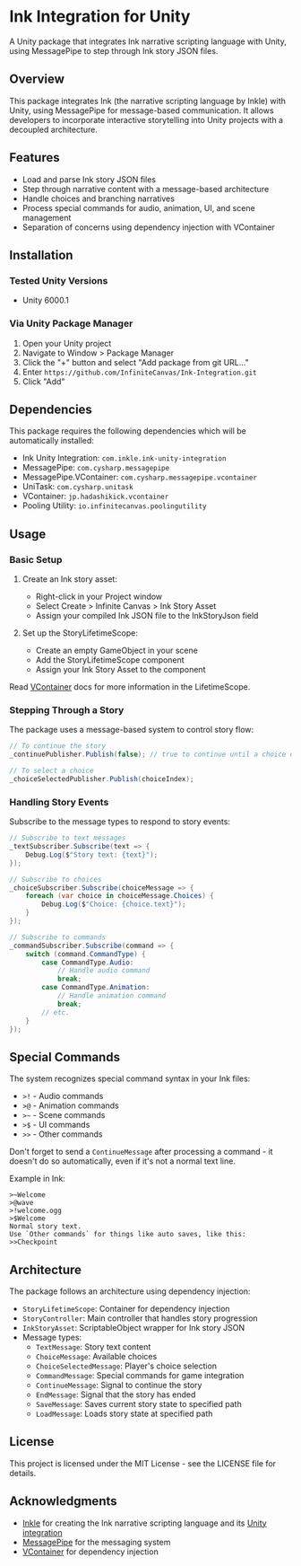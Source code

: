 # Ink Integration for Unity

A Unity package that integrates Ink narrative scripting language with Unity, using MessagePipe to step through Ink story JSON files.

## Overview

This package integrates Ink (the narrative scripting language by Inkle) with Unity, using MessagePipe for message-based communication. It allows developers to
incorporate interactive storytelling into Unity projects with a decoupled architecture.

## Features

- Load and parse Ink story JSON files
- Step through narrative content with a message-based architecture
- Handle choices and branching narratives
- Process special commands for audio, animation, UI, and scene management
- Separation of concerns using dependency injection with VContainer

## Installation

### Tested Unity Versions

- Unity 6000.1

### Via Unity Package Manager

1. Open your Unity project
2. Navigate to Window > Package Manager
3. Click the "+" button and select "Add package from git URL..."
4. Enter `https://github.com/InfiniteCanvas/Ink-Integration.git`
5. Click "Add"

## Dependencies

This package requires the following dependencies which will be automatically installed:

- Ink Unity Integration: `com.inkle.ink-unity-integration`
- MessagePipe: `com.cysharp.messagepipe`
- MessagePipe.VContainer: `com.cysharp.messagepipe.vcontainer`
- UniTask: `com.cysharp.unitask`
- VContainer: `jp.hadashikick.vcontainer`
- Pooling Utility: `io.infinitecanvas.poolingutility`

## Usage

### Basic Setup

1. Create an Ink story asset:
    - Right-click in your Project window
    - Select Create > Infinite Canvas > Ink Story Asset
    - Assign your compiled Ink JSON file to the InkStoryJson field

2. Set up the StoryLifetimeScope:
    - Create an empty GameObject in your scene
    - Add the StoryLifetimeScope component
    - Assign your Ink Story Asset to the component

Read [VContainer](https://github.com/hadashiA/VContainer) docs for more information in the LifetimeScope.

### Stepping Through a Story

The package uses a message-based system to control story flow:

```csharp
// To continue the story
_continuePublisher.Publish(false); // true to continue until a choice or command

// To select a choice
_choiceSelectedPublisher.Publish(choiceIndex);
```

### Handling Story Events

Subscribe to the message types to respond to story events:

```csharp
// Subscribe to text messages
_textSubscriber.Subscribe(text => {
    Debug.Log($"Story text: {text}");
});

// Subscribe to choices
_choiceSubscriber.Subscribe(choiceMessage => {
    foreach (var choice in choiceMessage.Choices) {
        Debug.Log($"Choice: {choice.text}");
    }
});

// Subscribe to commands
_commandSubscriber.Subscribe(command => {
    switch (command.CommandType) {
        case CommandType.Audio:
            // Handle audio command
            break;
        case CommandType.Animation:
            // Handle animation command
            break;
        // etc.
    }
});
```

## Special Commands

The system recognizes special command syntax in your Ink files:

- `>!` - Audio commands
- `>@` - Animation commands
- `>~` - Scene commands
- `>$` - UI commands
- `>>` - Other commands

Don't forget to send a `ContinueMessage` after processing a command - it doesn't do so automatically, even if it's not a normal text line.

Example in Ink:

```
>~Welcome
>@wave
>!welcome.ogg
>$Welcome
Normal story text.
Use `Other commands` for things like auto saves, like this:
>>Checkpoint
```

## Architecture

The package follows an architecture using dependency injection:

- `StoryLifetimeScope`: Container for dependency injection
- `StoryController`: Main controller that handles story progression
- `InkStoryAsset`: ScriptableObject wrapper for Ink story JSON
- Message types:
    - `TextMessage`: Story text content
    - `ChoiceMessage`: Available choices
    - `ChoiceSelectedMessage`: Player's choice selection
    - `CommandMessage`: Special commands for game integration
    - `ContinueMessage`: Signal to continue the story
    - `EndMessage`: Signal that the story has ended
    - `SaveMessage`: Saves current story state to specified path
    - `LoadMessage`: Loads story state at specified path

## License

This project is licensed under the MIT License - see the LICENSE file for details.

## Acknowledgments

- [Inkle](https://www.inklestudios.com/) for creating the Ink narrative scripting language and its [Unity integration](https://github.com/inkle/ink-unity-integration)
- [MessagePipe](https://github.com/Cysharp/MessagePipe) for the messaging system
- [VContainer](https://github.com/hadashiA/VContainer) for dependency injection